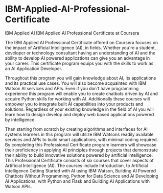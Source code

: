 # IBM-Applied-AI-Professional-Certificate
IBM Applied AI IBM Applied AI Professional Certificate at Coursera

The IBM Applied AI Professional Certificate offered on Coursera focuses on the impact of Artificial Intelligence (AI), in fields. Whether you're a student, developer or technology consultant having an understanding of AI and the ability to develop AI powered applications can give you an advantage in your career. This certificate program equips you with the skills to work as an AI Application Developer.

Throughout this program you will gain knowledge about AI, its applications and its practical use cases. You will also become acquainted with IBM Watson AI services and APIs. Even if you don't have programming experience this program will enable you to create chatbots driven by AI and acquire Python skills for working with AI. Additionally these courses will empower you to integrate built AI capabilities into your products and solutions. Regardless of your existing knowledge in the field of AI you will learn how to design develop and deploy web based applications powered by intelligence.

Than starting from scratch by creating algorithms and interfaces for AI systems learners in this program will utilize IBM Watsons readily available services and APIs to build smart applications, with minimal coding required. By completing this Professional Certificate program learners will showcase their proficiency in applying AI principles through projects that demonstrate their ability to build innovative solutions powered by artificial intelligence.
This Professional Certificate consists of six courses that cover aspects of Artificial Intelligence (AI). The courses include Introduction, to Artificial Intelligence Getting Started with AI using IBM Watson, Building AI Powered Chatbots Without Programming, Python for Data Science and AI Developing AI Applications, with Python and Flask and Building AI Applications with Watson APIs.
